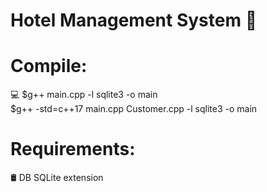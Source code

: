 # Hotel Management System 🏨 
# Compile: 
💻  $g++ main.cpp -l sqlite3 -o main</br>
    $g++ -std=c++17 main.cpp Customer.cpp  -l sqlite3 -o main 
# Requirements:
🛢  DB SQLite extension
